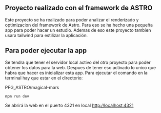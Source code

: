 ## Proyecto realizado con el framework de ASTRO
Este proyecto se ha realizado para poder analizar el renderizado y optimizacion del framework de Astro. Para eso se ha hecho una pequeña app para poder hacer un estudio. Ademas de eso este proyecto tambien usara tailwind para estilizar la aplicación.

## Para poder ejecutar la app
Se tendra que tener el servidor local activo del otro proyecto para poder obtener los datos para la web. Despues de tener eso activado lo unico que habra que hacer es inicializar esta app. Para ejecutar el comando en la terminal hay que estar en el directorio:

PFG_ASTRO/magical-mars

    npm run dev

Se abrirá la web en el puerto 4321 en local [http://localhost:4321](http://localhost:4321) 